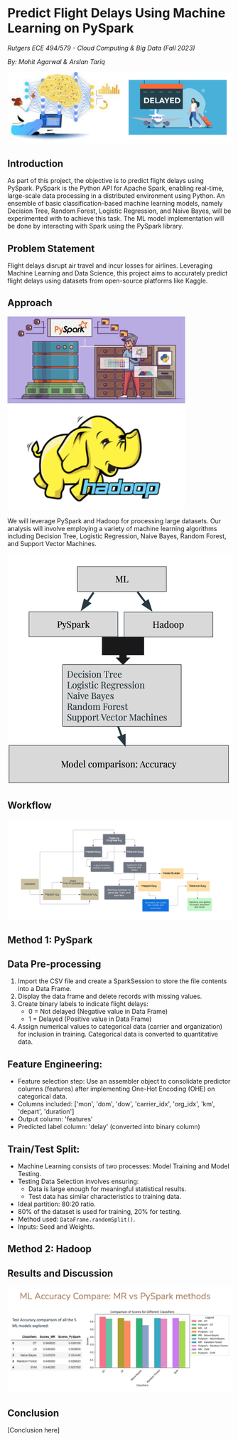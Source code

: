 # **Predict Flight Delays Using Machine Learning on PySpark**

*Rutgers ECE 494/579 - Cloud Computing & Big Data (Fall 2023)*

*By: Mohit Agarwal & Arslan Tariq*

![Intro Background](Intro_Background.png)
## Introduction

As part of this project, the objective is to predict flight delays using PySpark. PySpark is the Python API for Apache Spark, enabling real-time, large-scale data processing in a distributed environment using Python. An ensemble of basic classification-based machine learning models, namely Decision Tree, Random Forest, Logistic Regression, and Naive Bayes, will be experimented with to achieve this task. The ML model implementation will be done by interacting with Spark using the PySpark library.

## Problem Statement

Flight delays disrupt air travel and incur losses for airlines. Leveraging Machine Learning and Data Science, this project aims to accurately predict flight delays using datasets from open-source platforms like Kaggle.

## Approach

<img src="PySpark_Pic.png" alt="PySpark" width="400"/> <img src="Hadoop_Pic.png" alt="Hadoop" width="400"/>

We will leverage PySpark and Hadoop for processing large datasets. Our analysis will involve employing a variety of machine learning algorithms including Decision Tree, Logistic Regression, Naive Bayes, Random Forest, and Support Vector Machines.

<img src="ML_Explanation_Pic.png" alt="ML Explanation" width="600"/>

## Workflow

![Intro Background](Workflow_Diagram.png)

## Method 1: PySpark

## Data Pre-processing

1. Import the CSV file and create a SparkSession to store the file contents into a Data Frame.
2. Display the data frame and delete records with missing values.
3. Create binary labels to indicate flight delays:
   - 0 = Not delayed (Negative value in Data Frame)
   - 1 = Delayed (Positive value in Data Frame)
4. Assign numerical values to categorical data (carrier and organization) for inclusion in training. Categorical data is converted to quantitative data.
## Feature Engineering:
   - Feature selection step: Use an assembler object to consolidate predictor columns (features) after implementing One-Hot Encoding (OHE) on categorical data.
   - Columns included: ['mon', 'dom', 'dow', 'carrier_idx', 'org_idx', 'km', 'depart', 'duration']
   - Output column: 'features'
   - Predicted label column: 'delay' (converted into binary column)
## Train/Test Split:
   - Machine Learning consists of two processes: Model Training and Model Testing.
   - Testing Data Selection involves ensuring:
     - Data is large enough for meaningful statistical results.
     - Test data has similar characteristics to training data.
   - Ideal partition: 80:20 ratio.
   - 80% of the dataset is used for training, 20% for testing.
   - Method used: `DataFrame.randomSplit()`.
   - Inputs: Seed and Weights.


## Method 2: Hadoop


## Results and Discussion

![Intro Background](Result_Pic.png)

## Conclusion

[Conclusion here]
